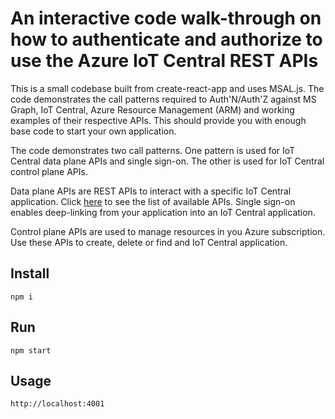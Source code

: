 # An interactive code walk-through on how to authenticate and authorize to use the Azure IoT Central REST APIs
This is a small codebase built from create-react-app and uses MSAL.js. The code demonstrates the call patterns required to Auth'N/Auth'Z against MS Graph, IoT Central, Azure Resource Management (ARM) and working examples of their respective APIs. This should provide you with enough base code to start your own application.

The code demonstrates two call patterns.  One pattern is used for IoT Central data plane APIs and single sign-on.  The other is used for IoT Central control plane APIs.  

Data plane APIs are REST APIs to interact with a specific IoT Central application.  Click [here](https://docs.microsoft.com/en-us/rest/api/iotcentral/) to see the list of available APIs.  Single sign-on enables deep-linking from your application into an IoT Central application.

Control plane APIs are used to manage resources in you Azure subscription.  Use these APIs to create, delete or find and IoT Central application. 


## Install
```
npm i
```

## Run
```
npm start
````

## Usage
```
http://localhost:4001
````
